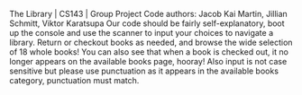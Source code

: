 The Library | CS143 | Group Project
Code authors: Jacob Kai Martin, Jillian Schmitt, Viktor Karatsupa
Our code should be fairly self-explanatory, boot up the console and use the scanner to input your choices to navigate
a library. Return or checkout books as needed, and browse the wide selection of 18 whole books! You can also see that
when a book is checked out, it no longer appears on the available books page, hooray! Also input is not case sensitive
but please use punctuation as it appears in the available books category, punctuation must match.
